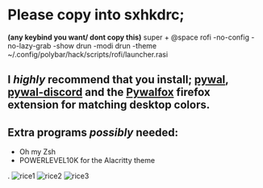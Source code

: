    # Please copy into sxhkdrc;
**(any keybind you want/ dont copy this)** super + @space
   rofi -no-config -no-lazy-grab -show drun -modi drun -theme ~/.config/polybar/hack/scripts/rofi/launcher.rasi

## **I _highly_ recommend that you install; [pywal](https://github.com/dylanaraps/pywal), [pywal-discord](https://github.com/FilipLitwora/pywal-discord) and the [Pywalfox](https://addons.mozilla.org/en-US/firefox/addon/pywalfox/) firefox extension for matching desktop colors.**

## Extra programs _possibly_ needed:
- Oh my Zsh
- POWERLEVEL10K for the Alacritty theme




.
![rice1](https://user-images.githubusercontent.com/45978346/132001152-8ab3f0a0-147a-4b00-b810-128823ed2f75.png)
![rice2](https://user-images.githubusercontent.com/45978346/132001166-376ea1e2-2eef-4c44-8481-99d4333fcaf3.png)
![rice3](https://user-images.githubusercontent.com/45978346/132001172-9025cf62-8674-4b70-9508-b335358c447e.png)
